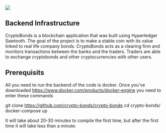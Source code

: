 ![](https://i.imgur.com/QFZWlB8.png)

## Backend Infrastructure

CryptoBonds is a blockchain application that was built using Hyperledger Sawtooth. The goal of the project is to make a stable coin with its value linked to real life company bonds. CryptoBonds acts as a clearing firm and monitors transactions between the banks and the traders. Traders are able to exchange cryptobonds and other cryptocurrencies with other users. 

## Prerequisits

All you need to run the backend of the code is docker. Once you've downloaded https://www.docker.com/products/docker-engine you need to enter these commands

git clone https://github.com/crypto-bonds/crypto-bonds
cd crypto-bonds/
docker-compose up

It will take about 20-30 minutes to compile the first time, but after the first time it will take less than a minute.
